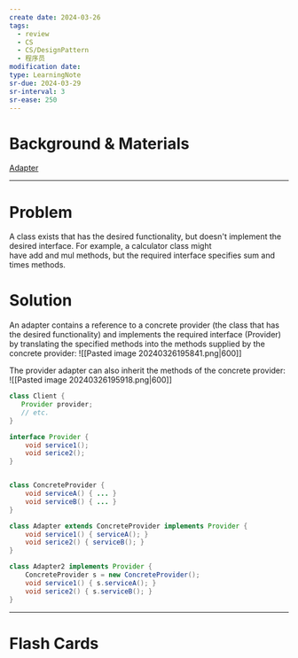 ```yaml
---
create date: 2024-03-26
tags:
  - review
  - CS
  - CS/DesignPattern
  - 程序员
modification date: 
type: LearningNote
sr-due: 2024-03-29
sr-interval: 3
sr-ease: 250
---
```


# Background & Materials
[Adapter](https://www.cs.sjsu.edu/faculty/pearce/modules/lectures/ood4/patterns/Adapter.htm)

---
# Problem
A class exists that has the desired functionality, but doesn't implement the desired interface. 
For example, a calculator class might have add and mul methods, but the required interface specifies sum and times methods.
# Solution
An adapter contains a reference to a concrete provider (the class that has the desired functionality) and implements the required interface (Provider) by translating the specified methods into the methods supplied by the concrete provider:
![[Pasted image 20240326195841.png|600]]

The provider adapter can also inherit the methods of the concrete provider:
![[Pasted image 20240326195918.png|600]]
```java
class Client {
   Provider provider;
   // etc.
}

interface Provider {
	void service1();
	void serice2();
}


class ConcreteProvider {
	void serviceA() { ... }
	void serviceB() { ... }
}

class Adapter extends ConcreteProvider implements Provider {
	void service1() { serviceA(); }
	void serice2() { serviceB(); }
}

class Adapter2 implements Provider {
	ConcreteProvider s = new ConcreteProvider();
	void service1() { s.serviceA(); }
	void serice2() { s.serviceB(); }
}
```
---
# Flash Cards
